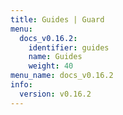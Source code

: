 ```yaml
---
title: Guides | Guard
menu:
  docs_v0.16.2:
    identifier: guides
    name: Guides
    weight: 40
menu_name: docs_v0.16.2
info:
  version: v0.16.2
---
```


